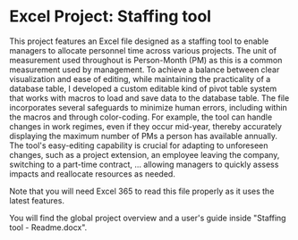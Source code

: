 # Excel Project: Staffing tool

This project features an Excel file designed as a staffing tool to enable managers to allocate personnel time across various projects. The unit of measurement used throughout is Person-Month (PM) as this is a common measurement used by management. 
To achieve a balance between clear visualization and ease of editing, while maintaining the practicality of a database table, I developed a custom editable kind of pivot table system that works with macros to load and save data to the database table. 
The file incorporates several safeguards to minimize human errors, including within the macros and through color-coding. For example, the tool can handle changes in work regimes, even if they occur mid-year, thereby accurately displaying the maximum number of PMs a person has available annually. 
The tool's easy-editing capability is crucial for adapting to unforeseen changes, such as a project extension, an employee leaving the company, switching to a part-time contract, …  allowing managers to quickly assess impacts and reallocate resources as needed.

Note that you will need Excel 365 to read this file properly as it uses the latest features.

You will find the global project overview and a user's guide inside "Staffing tool - Readme.docx".
